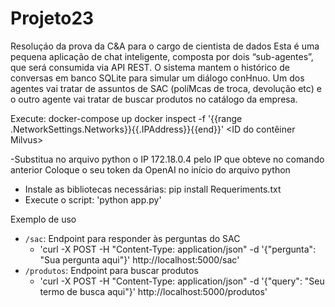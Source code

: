 # Projeto23
Resoluçáo da prova da C&amp;A para o cargo de cientista de dados
Esta é uma pequena aplicação de chat inteligente, composta por dois
“sub-agentes”, que será consumida via API REST. O sistema mantem o histórico de
conversas em banco SQLite para simular um diálogo conHnuo. Um dos agentes vai tratar de
assuntos de SAC (políMcas de troca, devolução etc) e o outro agente vai tratar de buscar produtos
no catálogo da empresa.

Execute:
docker-compose up
docker inspect -f '{{range .NetworkSettings.Networks}}{{.IPAddress}}{{end}}' <ID do contêiner Milvus>

-Substitua no arquivo python o IP 172.18.0.4 pelo IP que obteve no comando anterior 
Coloque o seu token da OpenAI no início do arquivo python 

- Instale as bibliotecas necessárias: pip install Requeriments.txt 
- Execute o script: 'python app.py'

Exemplo de uso

- `/sac`: Endpoint para responder às perguntas do SAC
    -  'curl -X POST -H "Content-Type: application/json" -d '{"pergunta": "Sua pergunta aqui"}' http://localhost:5000/sac'
- `/produtos`: Endpoint para buscar produtos
    -  'curl -X POST -H "Content-Type: application/json" -d '{"query": "Seu termo de busca aqui"}' http://localhost:5000/produtos'

